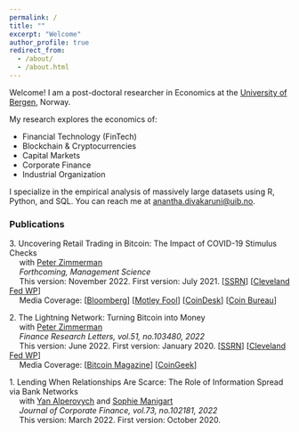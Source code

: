 ```yaml
---
permalink: /
title: ""
excerpt: "Welcome"
author_profile: true
redirect_from:
  - /about/
  - /about.html
---
```


Welcome! I am a post-doctoral researcher in Economics at the [University of Bergen](https://www.uib.no/econ]
), Norway.

My research explores the economics of:
*  Financial Technology (FinTech)
*  Blockchain & Cryptocurrencies
*  Capital Markets
*  Corporate Finance
*  Industrial Organization

I specialize in the empirical analysis of massively large datasets using R, Python, and SQL. You can reach me at [anantha.divakaruni@uib.no](anantha.divakarun@uib.no).


### Publications  

3\. Uncovering Retail Trading in Bitcoin: The Impact of COVID-19 Stimulus Checks  
&emsp; with [Peter Zimmerman](https://sites.google.com/view/peter-zimmerman/)  
&emsp; _Forthcoming, Management Science_  
&emsp; This version: November 2022. First version: July 2021.
\[[SSRN](https://papers.ssrn.com/abstract=3888393)\] \[[Cleveland Fed WP](https://www.clevelandfed.org/publications/working-paper/2021/wp-2113-impact-of-covid19-stimulus-checks-on-retail-trading-in-bitcoin)\]  
&emsp; Media Coverage: \[[Bloomberg](https://www.bloomberg.com/news/articles/2022-08-26/bitcoin-price-drop-underscores-crypto-s-overstated-value)\] \[[Motley Fool](https://www.fool.com/the-ascent/cryptocurrency/articles/did-stimulus-checks-increase-bitcoin-trading/)\] \[[CoinDesk](https://www.coindesk.com/markets/2021/07/16/covid-19-stimulus-checks-fueled-modest-jump-in-bitcoin-price-last-year-cleveland-fed/)\] \[[Coin Bureau](https://www.youtube.com/watch?v=9sBVMwP9uoE&ab_channel=CoinBureau)\]  

2\. The Lightning Network: Turning Bitcoin into Money   
&emsp; with [Peter Zimmerman](https://sites.google.com/view/peter-zimmerman/)  
&emsp; _Finance Research Letters, vol.51, no.103480, 2022_  
&emsp; This version: June 2022. First version: January 2020.
\[[SSRN](https://papers.ssrn.com/abstract=4142590)\] \[[Cleveland Fed WP](https://fedinprint.org/item/fedcwq/94363/original)\]  
&emsp; Media Coverage: \[[Bitcoin Magazine](https://bitcoinmagazine.com/markets/united-states-will-back-dollar-with-bitcoin)\] \[[CoinGeek](https://coingeek.com/btc-lightning-network-it-still-doesnt-work-but-does-anyone-notice/)\]  

1\. Lending When Relationships Are Scarce: The Role of Information Spread via Bank Networks  
&emsp; with [Yan Alperovych](https://em-lyon.com/en/yan-alperovych/briefly) and [Sophie Manigart](https://www.vlerick.com/en/find-faculty-and-experts/sophie-manigart/)  
&emsp; _Journal of Corporate Finance, vol.73, no.102181, 2022_  
&emsp; This version: March 2022. First version: October 2020.
